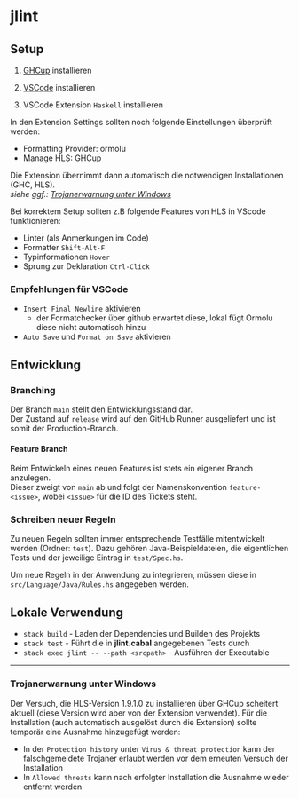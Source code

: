 # jlint

## Setup

1. [GHCup](https://www.haskell.org/ghcup/) installieren

2. [VSCode](https://code.visualstudio.com) installieren

3. VSCode Extension `Haskell` installieren

In den Extension Settings sollten noch folgende Einstellungen überprüft werden:
- Formatting Provider: ormolu
- Manage HLS: GHCup

Die Extension übernimmt dann automatisch die notwendigen Installationen (GHC, HLS).  
 _siehe ggf.: [Trojanerwarnung unter Windows](#trojanerwarnung-unter-windows)_

Bei korrektem Setup sollten z.B folgende Features von HLS in VScode funktionieren:
- Linter (als Anmerkungen im Code)
- Formatter `Shift-Alt-F`
- Typinformationen `Hover`
- Sprung zur Deklaration `Ctrl-Click`

### Empfehlungen für VSCode

- `Insert Final Newline` aktivieren
  - der Formatchecker über github erwartet diese, lokal fügt Ormolu diese nicht automatisch hinzu
- `Auto Save` und `Format on Save` aktivieren

## Entwicklung

### Branching

Der Branch `main` stellt den Entwicklungsstand dar.  
Der Zustand auf `release` wird auf den GitHub Runner ausgeliefert und ist somit der Production-Branch.  

#### Feature Branch

Beim Entwickeln eines neuen Features ist stets ein eigener Branch anzulegen.  
Dieser zweigt von `main` ab und folgt der Namenskonvention `feature-<issue>`, wobei `<issue>` für die ID des Tickets steht.

### Schreiben neuer Regeln

Zu neuen Regeln sollten immer entsprechende Testfälle mitentwickelt werden (Ordner: `test`). Dazu gehören Java-Beispieldateien, die eigentlichen Tests und der jeweilige Eintrag in `test/Spec.hs`.

Um neue Regeln in der Anwendung zu integrieren, müssen diese in `src/Language/Java/Rules.hs` angegeben werden.

## Lokale Verwendung

- `stack build` - Laden der Dependencies und Builden des Projekts
- `stack test` - Führt die in **jlint.cabal** angegebenen Tests durch
- `stack exec jlint -- --path <srcpath>` - Ausführen der Executable

<hr>

### Trojanerwarnung unter Windows

Der Versuch, die HLS-Version 1.9.1.0 zu installieren über GHCup scheitert aktuell (diese Version wird aber von der Extension verwendet).
Für die Installation (auch automatisch ausgelöst durch die Extension) sollte temporär eine Ausnahme hinzugefügt werden:
- In der `Protection history` unter `Virus & threat protection` kann der falschgemeldete Trojaner erlaubt werden vor dem erneuten Versuch der Installation
- In `Allowed threats` kann nach erfolgter Installation die Ausnahme wieder entfernt werden

